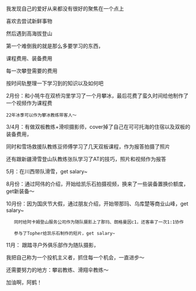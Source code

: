 
我发现自己的爱好从来都没有很好的聚焦在一个点上

喜欢去尝试新鲜事物

然后遇到高海拔登山

第一个难倒我的就是那么多要学习的东西，

课程费用、装备费用

每一次攀登需要的费用

按时间轨整理一下学习到的知识以及如何吧

2月份：和小牦牛在双桥沟里学习了一个月攀冰，最后花费了蛮久时间给他制作了一个视频作为课程费

    22年冰季可以作为攀冰教练带客人～

3/4月：有做双板教练+滑呗摄影师，cover掉了自己在可可托海的住宿以及双板的装备费用，

同时和雪场救援队教练豆师傅学习了几天双板课程，作为报答拍摄了照片

还有跟新疆滑雪登山队教练张队学习了AT的技巧，照片和视频作为报答

5月：在川西带队滑雪，get salary~

8月份：通过阿伟的介绍，开始给凯乐石拍摄视频，换来了一些装备置换价额度，get新装备～

10月份：因为国庆节大假，通过朋友介绍，开始带那玛、乌库楚等商业山峰，get salary~
       
       同时给阿卡姆登山服务公司作为随队摄影上了那玛、朗格曼因c1，还客串了一次1:1协作

       参与了Topher给凯乐石制作的短片，get salary~

11月： 跟踏寻户外俱乐部作为随队摄影，

我把自己称为一个投机主义者，抓住每一个机会，一直进步～

还需要努力的地方：攀岩教练、滑翔伞教练～

加油啊，阿鹤！